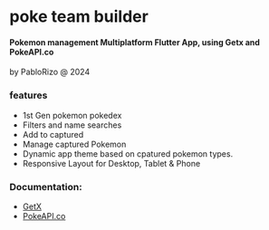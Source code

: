 # poke team builder

#### Pokemon management Multiplatform Flutter App, using Getx and PokeAPI.co
by PabloRizo @ 2024

### features

- 1st Gen pokemon pokedex
- Filters and name searches
- Add to captured 
- Manage captured Pokemon
- Dynamic app theme based on cpatured pokemon types.
- Responsive Layout for Desktop, Tablet & Phone

### Documentation:

- [GetX](https://github.com/jonataslaw/getx/blob/master/README-es.md)
- [PokeAPI.co](https://pokeapi.co/docs/v2)


